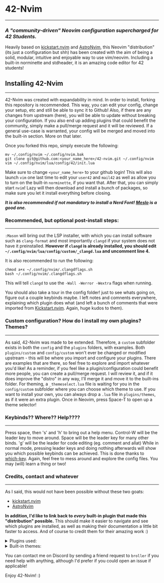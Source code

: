 # 42-Nvim
---
### _A "community-driven" Neovim configuration supercharged for 42 Students._

Heavily based on [kickstart.nvim](https://github.com/nvim-lua/kickstart.nvim) and [AstroNvim](https://github.com/AstroNvim/AstroNvim), this Neovim "distribution" (its just a configuration but shh) has been created with the aim of being a solid, modular, intuitive and enjoyable way to use vim/neovim. Including a built-in norminette and stdheader, it is an amazing code editor for 42 students!

## Installing 42-Nvim
---
42-Nvim was created with expandability in mind. In order to install, forking this repository is recommended. This way, you can edit your config, change your setup, etc and still be able to sync it to Github! Also, if there are any changes from upstream (here), you will be able to update without breaking your configuration. If you also end up adding plugins that could benefit the community, simply make a pull/merge request and it will be reviewed. If a general use-case is warranted, your config will be merged and moved into the built-in section. More on that later.

Once you forked this repo, simply execute the following:
```shell
mv ~/.config/nvim ~/.config/nvim.bak
git clone git@github.com:<your_name_here>/42-nvim.git ~/.config/nvim
vim ~/.config/nvim/lua/config/42/init.lua
```
Make sure to change `<your_name_here>` to your github login!
This will also launch `vim` one last time to edit your `user42` and `mail42` as well as allow you to turn on the built-in `norminette`, if you want that.
After that, you can simply start `nvim`! Lazy will then download and install a bunch of packages, so make sure you let it install everything before closing.

***It is also recommended if not mandatory to install a Nerd Font! [Meslo](https://github.com/ryanoasis/nerd-fonts/tree/master/patched-fonts/Meslo) is a good one.***
### Recommended, but optional post-install steps:
---
`:Mason` will bring out the LSP installer, with which you can install software such as `clang-format` and most importantly `clangd` if your system does not have it preinstalled.
**However if `clangd` is already installed, you should edit `~/.config/nvim/lua/config/custom/_clangd.lua` and uncomment line 4.**

It is also recommended to run the following:
```shell
chmod a+x ~/.config/nvim/.clangdflags.sh
bash ~/.config/nvim/.clangdflags.sh
```
This will tell `clangd` to use the `-Wall -Werror -Wextra` flags when running.

You should also take a tour in the config folder! just to see whats going on, figure out a couple keybinds maybe. I left notes and comnents everywhere, explaining which plugin does what (and left a bunch of comments that were imported from [Kickstart.nvim](https://github.com/nvim-lua/kickstart.nvim). Again, huge kudos to them).
### Custom configuration? How do I install my own plugins? Themes?
---
As said, 42-Nvim was made to be extended. Therefore, a `custom` subfolder exists in both the `config` and the `plugins` folders, with examples. Both `plugins/custom` and `config/custom` won't ever be changed or modified upstream - this will be where you import and configure your plugins. There are examples that are there, so feel free to explore and import whatever you'd like!
As a reminder, if you feel like a plugin/configuration could benefit more people, you can create a pull/merge request. I will review it, and if it does improve the "distro" in any way, I'll merge it and move it to the built-ins folder.
For theming, a `_themeselect.lua` file is waiting for you in the `config/custom` subfolder where you can choose which theme to use. If you want to install your own, you can always drop a `.lua` file in `plugins/themes`, as if it were an extra plugin. Once in Neovim, press Space-T to open up a theme selector!
### Keybinds?? Where?? Help????
---
Press space, then 's' and 'h' to bring out a help menu.
Control-W will be the leader key to move around.
Space will be the leader key for many other binds.
'g' will be the leader for code editing (eg. comment and allat)
While in normal mode, pressing leader keys and doing nothing afterwards will show you which possible keybinds can be achieved. This is done thanks to [which-key](https://github.com/folke/which-key.nvim).
Again, feel free to mess around and explore the config files. You may (will) learn a thing or two!
### Credits, contact and whatever
---
As I said, this would not have been possible without these two goats:
- [kickstart.nvim](https://github.com/nvim-lua/kickstart.nvim)
- [AstroNvim](https://github.com/AstroNvim/AstroNvim)

**In addition, I'd like to link back to *every* built-in plugin that made this "distribution" possible.** This should make it easier to navigate and see which plugins are installed, as well as making their documentation a little bit faster to access. And of course to credit them for their amazing work :)

<details><summary>Plugins used:</summary>

- [42 Header](https://github.com/42Paris/42header)
- [Norminette42](https://github.com/hardyrafael17/norminette42.nvim)
- [Lazy.nvim](https://github.com/folke/lazy.nvim)
- [vim-obsession](https://github.com/tpope/vim-obsession)
- [vim-fugitive](https://github.com/tpope/vim-fugitive)
- [vim-rhubarb](https://github.com/tpope/vim-obsession)
- [nvim-tree](https://github.com/nvim-tree/nvim-tree.lua)
- [nvim-web-devicons](https://github.com/nvim-tree/nvim-web-devicons)
- [nvim-cmp](https://github.com/hrsh7th/nvim-cmp)
- [LuaSnip](https://github.com/L3MON4D3/LuaSnip)
- [cmp_luasnip](https://github.com/saadparwaiz1/cmp_luasnip)
- [friendly-snippets](https://github.com/rafamadriz/friendly-snippets)
- [todo-comments.nvim](https://github.com/folke/todo-comments.nvim)
- [plenary.nvim](https://github.com/nvim-lua/plenary.nvim)
- [Comment.nvim](https://github.com/numToStr/Comment.nvim)
- [gitsigns.nvim](https://github.com/lewis6991/gitsigns.nvim)
- [indent-blankline.nvim](https://github.com/lukas-reineke/indent-blankline.nvim)
- [nvim-lsp-notify](https://github.com/mrded/nvim-lsp-notify)
- [nvim-notify](https://github.com/rcarriga/nvim-notify)
- [nvim-lspconfig](https://github.com/neovim/nvim-lspconfig)
- [mason.nvim](https://github.com/williamboman/mason.nvim)
- [mason-lspconfig.nvim](https://github.com/williamboman/mason-lspconfig.nvim)
- [lualine.nvim](https://github.com/folke/nvim-lualine/lualine.nvim)
- [telescope.nvim](https://github.com/nvim-telescope/telescope.nvim)
- [telescope-ui-select.nvim](https://github.com/nvim-telescope/telescope-ui-select.nvim)
- [telescope-fzf-native.nvim](https://github.com/nvim-telescope/telescope-fzf-native.nvim)
- [nvim-treesitter](https://github.com/nvim-treesitter/nvim-treesitter)
- [nvim-treesitter-textobjects](https://github.com/nvim-treesitter/nvim-treesitter-textobjects)
- [which-key.nvim](https://github.com/folke/which-key.nvim)

</details>

<details><summary>Built-in themes:</summary>

- [AstroTheme](https://github.com/AstroNvim/astrotheme)
- [OneDark.nvim](https://github.com/navarasu/onedark.nvim)
- [NeoDark.nvim](https://github.com/VDuchauffour/neodark.nvim) -- RIP in piece little angle, you will be missed :(
- [Tokyo Night](https://github.com/folke/tokyonight.nvim)
- [Catppuccin](https://github.com/catppuccin/nvim)

</details>

You can contact me on Discord by sending a friend request to `broller` if you need help with anything, although I'd prefer if you could open an issue if applicable!

Enjoy 42-Nvim! :)
